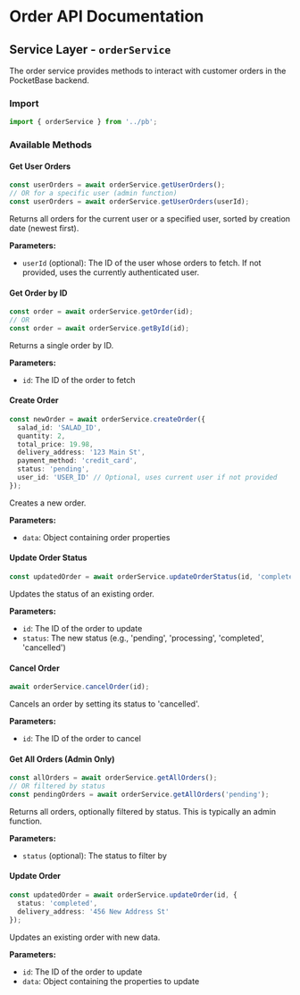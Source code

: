 # Order API Documentation

## Service Layer - `orderService`

The order service provides methods to interact with customer orders in the PocketBase backend.

### Import

```typescript
import { orderService } from '../pb';
```

### Available Methods

#### Get User Orders

```typescript
const userOrders = await orderService.getUserOrders();
// OR for a specific user (admin function)
const userOrders = await orderService.getUserOrders(userId);
```

Returns all orders for the current user or a specified user, sorted by creation date (newest first).

**Parameters:**
- `userId` (optional): The ID of the user whose orders to fetch. If not provided, uses the currently authenticated user.

#### Get Order by ID

```typescript
const order = await orderService.getOrder(id);
// OR
const order = await orderService.getById(id);
```

Returns a single order by ID.

**Parameters:**
- `id`: The ID of the order to fetch

#### Create Order

```typescript
const newOrder = await orderService.createOrder({
  salad_id: 'SALAD_ID',
  quantity: 2,
  total_price: 19.98,
  delivery_address: '123 Main St',
  payment_method: 'credit_card',
  status: 'pending',
  user_id: 'USER_ID' // Optional, uses current user if not provided
});
```

Creates a new order.

**Parameters:**
- `data`: Object containing order properties

#### Update Order Status

```typescript
const updatedOrder = await orderService.updateOrderStatus(id, 'completed');
```

Updates the status of an existing order.

**Parameters:**
- `id`: The ID of the order to update
- `status`: The new status (e.g., 'pending', 'processing', 'completed', 'cancelled')

#### Cancel Order

```typescript
await orderService.cancelOrder(id);
```

Cancels an order by setting its status to 'cancelled'.

**Parameters:**
- `id`: The ID of the order to cancel

#### Get All Orders (Admin Only)

```typescript
const allOrders = await orderService.getAllOrders();
// OR filtered by status
const pendingOrders = await orderService.getAllOrders('pending');
```

Returns all orders, optionally filtered by status. This is typically an admin function.

**Parameters:**
- `status` (optional): The status to filter by

#### Update Order

```typescript
const updatedOrder = await orderService.updateOrder(id, {
  status: 'completed',
  delivery_address: '456 New Address St'
});
```

Updates an existing order with new data.

**Parameters:**
- `id`: The ID of the order to update
- `data`: Object containing the properties to update